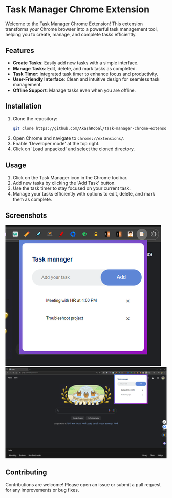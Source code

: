 # Task Manager Chrome Extension

Welcome to the Task Manager Chrome Extension! This extension transforms your Chrome browser into a powerful task management tool, helping you to create, manage, and complete tasks efficiently.

## Features

- **Create Tasks**: Easily add new tasks with a simple interface.
- **Manage Tasks**: Edit, delete, and mark tasks as completed.
- **Task Timer**: Integrated task timer to enhance focus and productivity.
- **User-Friendly Interface**: Clean and intuitive design for seamless task management.
- **Offline Support**: Manage tasks even when you are offline.

## Installation

1. Clone the repository:
    ```bash
    git clone https://github.com/AkashKobal/task-manager-chrome-extensoin.git
    ```
2. Open Chrome and navigate to `chrome://extensions/`.
3. Enable 'Developer mode' at the top right.
4. Click on 'Load unpacked' and select the cloned directory.

## Usage

1. Click on the Task Manager icon in the Chrome toolbar.
2. Add new tasks by clicking the 'Add Task' button.
3. Use the task timer to stay focused on your current task.
4. Manage your tasks efficiently with options to edit, delete, and mark them as complete.

## Screenshots

![Task Manager Interface](https://github.com/AkashKobal/task-manager-chrome-extensoin/blob/main/Screenshot%202024-08-05%20230357.png)
![Task Manager Interface](https://github.com/AkashKobal/task-manager-chrome-extensoin/blob/main/Screenshot%20(360).png)


## Contributing

Contributions are welcome! Please open an issue or submit a pull request for any improvements or bug fixes.

